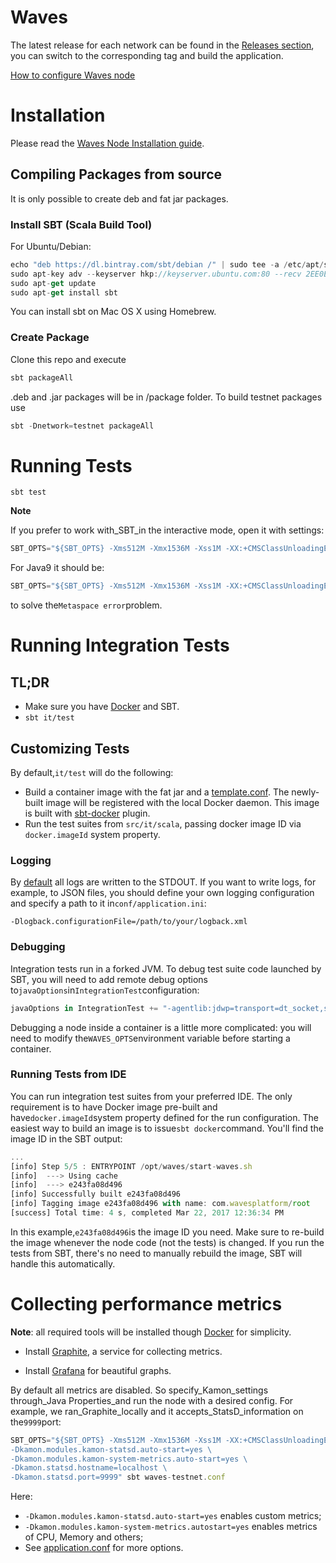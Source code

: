 # Waves

The latest release for each network can be found in the [Releases section](https://github.com/wavesplatform/Waves/releases), you can switch to the corresponding tag and build the application.

[How to configure Waves node](/waves-full-node/how-to-configure-a-node.md)

# Installation

Please read the [Waves Node Installation guide](/waves-full-node/how-to-install-a-node/how-to-install-a-node.md).

## Compiling Packages from source

It is only possible to create deb and fat jar packages.

### Install SBT \(Scala Build Tool\)

For Ubuntu/Debian:

```js
echo "deb https://dl.bintray.com/sbt/debian /" | sudo tee -a /etc/apt/sources.list.d/sbt.list
sudo apt-key adv --keyserver hkp://keyserver.ubuntu.com:80 --recv 2EE0EA64E40A89B84B2DF73499E82A75642AC823
sudo apt-get update
sudo apt-get install sbt
```

You can install sbt on Mac OS X using Homebrew.

### Create Package

Clone this repo and execute

```js
sbt packageAll
```

.deb and .jar packages will be in /package folder. To build testnet packages use

```js
sbt -Dnetwork=testnet packageAll
```

# Running Tests

`sbt test`

**Note**

If you prefer to work with\_SBT\_in the interactive mode, open it with settings:

```js
SBT_OPTS="${SBT_OPTS} -Xms512M -Xmx1536M -Xss1M -XX:+CMSClassUnloadingEnabled" sbt
```

For Java9 it should be:

```js
SBT_OPTS="${SBT_OPTS} -Xms512M -Xmx1536M -Xss1M -XX:+CMSClassUnloadingEnabled --add-modules=java.xml.bind --add-exports java.base/jdk.internal.ref=ALL-UNNAMED" sbt
```

to solve the`Metaspace error`problem.

# Running Integration Tests

## TL;DR

* Make sure you have [Docker](https://www.docker.com/get-docker) and SBT.
* `sbt it/test`

## Customizing Tests

By default,`it/test` will do the following:

* Build a container image with the fat jar and a [template.conf](https://github.com/wavesplatform/Waves/blob/master/src/it/resources/template.conf). The newly-built image will be registered with the local Docker daemon. This image is built with [sbt-docker](https://github.com/marcuslonnberg/sbt-docker) plugin.
* Run the test suites from `src/it/scala`, passing docker image ID via `docker.imageId` system property.

### Logging

By [default](https://github.com/wavesplatform/Waves/blob/master/src/main/resources/logback.xml) all logs are written to the STDOUT. If you want to write logs, for example, to JSON files, you should define your own logging configuration and specify a path to it in`conf/application.ini`:

```
-Dlogback.configurationFile=/path/to/your/logback.xml
```

### Debugging

Integration tests run in a forked JVM. To debug test suite code launched by SBT, you will need to add remote debug options to`javaOptions`in`IntegrationTest`configuration:

```js
javaOptions in IntegrationTest += "-agentlib:jdwp=transport=dt_socket,server=y,suspend=n,address=5005"
```

Debugging a node inside a container is a little more complicated: you will need to modify the`WAVES_OPTS`environment variable before starting a container.

### Running Tests from IDE

You can run integration test suites from your preferred IDE. The only requirement is to have Docker image pre-built and have`docker.imageId`system property defined for the run configuration. The easiest way to build an image is to issue`sbt docker`command. You'll find the image ID in the SBT output:

```js
...
[info] Step 5/5 : ENTRYPOINT /opt/waves/start-waves.sh
[info]  ---> Using cache
[info]  ---> e243fa08d496
[info] Successfully built e243fa08d496
[info] Tagging image e243fa08d496 with name: com.wavesplatform/root
[success] Total time: 4 s, completed Mar 22, 2017 12:36:34 PM
```

In this example,`e243fa08d496`is the image ID you need. Make sure to re-build the image whenever the node code \(not the tests\) is changed. If you run the tests from SBT, there's no need to manually rebuild the image, SBT will handle this automatically.

# Collecting performance metrics

**Note**: all required tools will be installed though [Docker](https://docs.docker.com/) for simplicity.

* Install [Graphite](https://graphite.readthedocs.io/en/latest/install.html#docker), a service for collecting metrics.

* Install [Grafana](https://grafana.com/grafana/download?platform=docker) for beautiful graphs.

By default all metrics are disabled. So specify\_Kamon\_settings through\_Java Properties\_and run the node with a desired config. For example, we ran\_Graphite\_locally and it accepts\_StatsD\_information on the`9999`port:

```js
SBT_OPTS="${SBT_OPTS} -Xms512M -Xmx1536M -Xss1M -XX:+CMSClassUnloadingEnabled \
-Dkamon.modules.kamon-statsd.auto-start=yes \
-Dkamon.modules.kamon-system-metrics.auto-start=yes \
-Dkamon.statsd.hostname=localhost \
-Dkamon.statsd.port=9999" sbt waves-testnet.conf
```

Here:

* `-Dkamon.modules.kamon-statsd.auto-start=yes` enables custom metrics;
* `-Dkamon.modules.kamon-system-metrics.autostart=yes` enables metrics of CPU, Memory and others;
* See [application.conf](https://github.com/wavesplatform/Waves/blob/master/src/main/resources/application.conf) for more options.



